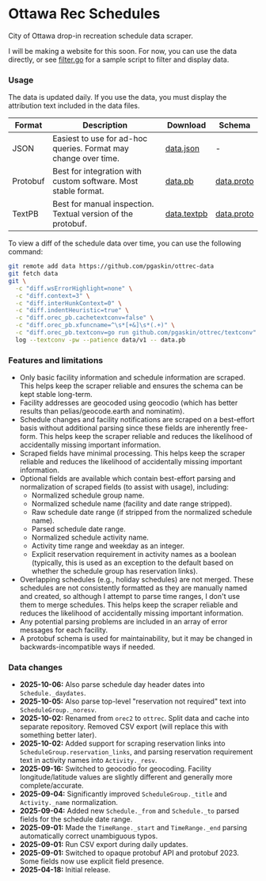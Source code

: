 # Ottawa Rec Schedules

City of Ottawa drop-in recreation schedule data scraper.

I will be making a website for this soon. For now, you can use the data directly, or see [filter.go](./examples/filter.go) for a sample script to filter and display data.

### Usage

The data is updated daily. If you use the data, you must display the attribution text included in the data files.

| Format | Description | Download | Schema |
| --- | --- | --- | --- |
| JSON | Easiest to use for ad-hoc queries. Format may change over time. | [data.json](https://github.com/pgaskin/ottrec-data/raw/refs/heads/v1/data.json) | - |
| Protobuf | Best for integration with custom software. Most stable format. | [data.pb](https://github.com/pgaskin/ottrec-data/raw/refs/heads/v1/data.pb) | [data.proto](https://github.com/pgaskin/ottrec-data/raw/refs/heads/v1/data.proto) |
| TextPB | Best for manual inspection. Textual version of the protobuf. | [data.textpb](https://github.com/pgaskin/ottrec-data/raw/refs/heads/v1/data.textpb) | [data.proto](https://github.com/pgaskin/ottrec-data/raw/refs/heads/v1/data.proto) |

To view a diff of the schedule data over time, you can use the following command:

```bash
git remote add data https://github.com/pgaskin/ottrec-data
git fetch data
git \
  -c "diff.wsErrorHighlight=none" \
  -c "diff.context=3" \
  -c "diff.interHunkContext=0" \
  -c "diff.indentHeuristic=true" \
  -c "diff.orec_pb.cachetextconv=false" \
  -c "diff.orec_pb.xfuncname=^\s*[+&]\s*(.+)" \
  -c "diff.orec_pb.textconv=go run github.com/pgaskin/ottrec/textconv" \
  log --textconv -pw --patience data/v1 -- data.pb
```

### Features and limitations

- Only basic facility information and schedule information are scraped. This helps keep the scraper reliable and ensures the schema can be kept stable long-term.
- Facility addresses are geocoded using geocodio (which has better results than pelias/geocode.earth and nominatim).
- Schedule changes and facility notifications are scraped on a best-effort basis without additional parsing since these fields are inherently free-form. This helps keep the scraper reliable and reduces the likelihood of accidentally missing important information.
- Scraped fields have minimal processing. This helps keep the scraper reliable and reduces the likelihood of accidentally missing important information.
- Optional fields are available which contain best-effort parsing and normalization of scraped fields (to assist with usage), including:
  - Normalized schedule group name.
  - Normalized schedule name (facility and date range stripped).
  - Raw schedule date range (if stripped from the normalized schedule name).
  - Parsed schedule date range.
  - Normalized schedule activity name.
  - Activity time range and weekday as an integer.
  - Explicit reservation requirement in activity names as a boolean (typically, this is used as an exception to the default based on whether the schedule group has reservation links).
- Overlapping schedules (e.g., holiday schedules) are not merged. These schedules are not consistently formatted as they are manually named and created, so although I attempt to parse time ranges, I don't use them to merge schedules. This helps keep the scraper reliable and reduces the likelihood of accidentally missing important information.
- Any potential parsing problems are included in an array of error messages for each facility.
- A protobuf schema is used for maintainability, but it may be changed in backwards-incompatible ways if needed.

### Data changes

- **2025-10-06:** Also parse schedule day header dates into `Schedule._daydates`.
- **2025-10-05:** Also parse top-level "reservation not required" text into `ScheduleGroup._noresv`.
- **2025-10-02:** Renamed from `orec2` to `ottrec`. Split data and cache into separate repository. Removed CSV export (will replace this with something better later).
- **2025-10-02:** Added support for scraping reservation links into `ScheduleGroup.reservation_links`, and parsing reservation requirement text in activity names into `Activity._resv`.
- **2025-09-16:** Switched to geocodio for geocoding. Facility longitude/latitude values are slightly different and generally more complete/accurate.
- **2025-09-04:** Significantly improved `ScheduleGroup._title` and `Activity._name` normalization.
- **2025-09-04:** Added new `Schedule._from` and `Schedule._to` parsed fields for the schedule date range.
- **2025-09-01:** Made the `TimeRange._start` and `TimeRange._end` parsing automatically correct unambiguous typos.
- **2025-09-01:** Run CSV export during daily updates.
- **2025-09-01:** Switched to opaque protobuf API and protobuf 2023. Some fields now use explicit field presence.
- **2025-04-18:** Initial release.
